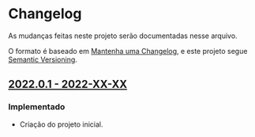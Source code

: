 # Changelog

As mudanças feitas neste projeto serão documentadas nesse arquivo.

O formato é baseado em [Mantenha uma Changelog](https://keepachangelog.com/en/1.0.0/),
e este projeto segue [Semantic Versioning](https://semver.org/spec/v2.0.0.html).


## [2022.0.1 - 2022-XX-XX ](https://fontes.intranet.bb.com.br/sol/nome-do-projeto/-/blob/2022.0.1/CHANGELOG.md)

### Implementado
- Criação do projeto inicial.
